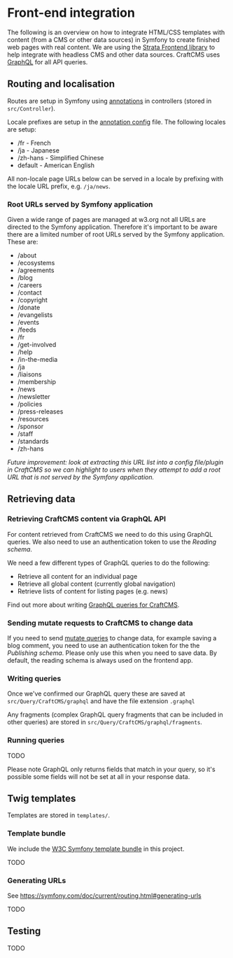 # Front-end integration

The following is an overview on how to integrate HTML/CSS templates with content (from a CMS or other data 
sources) in Symfony to create finished web pages with real content. We are using the 
[Strata Frontend library](https://github.com/strata/frontend) to help integrate with headless CMS and other data 
sources. CraftCMS uses [GraphQL](https://graphql.org/learn/) for all API queries.

## Routing and localisation

Routes are setup in Symfony using [annotations](https://symfony.com/doc/current/routing.html#creating-routes-as-attributes-or-annotations) 
in controllers (stored in `src/Controller`).

Locale prefixes are setup in the [annotation config](config/routes/annotations.yaml) file. The following locales are setup:
* /fr - French
* /ja - Japanese
* /zh-hans - Simplified Chinese
* default - American English

All non-locale page URLs below can be served in a locale by prefixing with the locale URL prefix, e.g. `/ja/news`.

### Root URLs served by Symfony application

Given a wide range of pages are managed at w3.org not all URLs are directed to the Symfony application. Therefore it's 
important to be aware there are a limited number of root URLs served by the Symfony application. These are:

* /about
* /ecosystems
* /agreements
* /blog
* /careers
* /contact
* /copyright
* /donate
* /evangelists
* /events
* /feeds
* /fr
* /get-involved
* /help
* /in-the-media
* /ja
* /liaisons
* /membership
* /news
* /newsletter
* /policies
* /press-releases
* /resources
* /sponsor
* /staff
* /standards
* /zh-hans

_Future improvement: look at extracting this URL list into a config file/plugin in CraftCMS so we can highlight to users when they attempt to 
add a root URL that is not served by the Symfony application._

## Retrieving data

### Retrieving CraftCMS content via GraphQL API

For content retrieved from CraftCMS we need to do this using GraphQL queries. We also need to use an authentication token 
to use the _Reading schema_.

We need a few different types of GraphQL queries to do the following:
* Retrieve all content for an individual page
* Retrieve all global content (currently global navigation)
* Retrieve lists of content for listing pages (e.g. news) 

Find out more about writing [GraphQL queries for CraftCMS](craftcms-graphql.md).

### Sending mutate requests to CraftCMS to change data

If you need to send [mutate queries](https://graphql.org/learn/queries/#mutations) to change data, for example saving a 
blog comment, you need to use an authentication token for the the _Publishing schema_. Please only use this when you 
need to save data. By default, the reading schema is always used on the frontend app.

### Writing queries

Once we've confirmed our GraphQL query these are saved at `src/Query/CraftCMS/graphql` and have the file extension `.graphql`

Any fragments (complex GraphQL query fragments that can be included in other queries) are stored in `src/Query/CraftCMS/graphql/fragments`.

### Running queries

TODO

Please note GraphQL only returns fields that match in your query, so it's possible some fields will not be set at all in 
your response data. 

## Twig templates

Templates are stored in `templates/`.

### Template bundle

We include the [W3C Symfony template bundle](https://github.com/w3c/w3c-website-templates-bundle) in this project.

TODO

### Generating URLs

See https://symfony.com/doc/current/routing.html#generating-urls

TODO

## Testing

TODO


